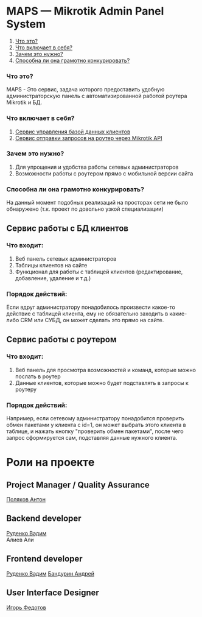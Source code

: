 # MAPS — Mikrotik Admin Panel System
1.  <a href="#что-это">Что это?</a>
2.  <a href="#что-включает-в-себя">Что включает в себя?</a>
3.  <a href="#зачем-это-нужно">Зачем это нужно?</a>
4.  <a href="#способна-ли-она-грамотно-конкурировать">Способна ли она грамотно конкурировать?</a>


<p><a name="что-это?"></a></p>

### Что это?
MAPS - Это сервис, задача которого предоставить удобную администраторскую панель с автоматизированной работой роутера Mikrotik и БД.

<p><a name="что-включает-в-себя"></a></p>

### Что включает в себя?

1.	<a href="#bdpanel">Сервис управления базой данных клиентов</a>
2.	<a href="#mkpanel">Сервис отправки запросов на роутер через Mikrotik API</a>


<p><a name="зачем-это-нужно"></a></p>

### Зачем это нужно?
1.	Для упрощения и удобства работы сетевых администраторов
2.	Возможности работы с роутером прямо с мобильной версии сайта


<p><a name="способна-ли-она-грамотно-конкурировать"></a></p>

### Способна ли она грамотно конкурировать?
На данный момент подобных реализаций на просторах сети не было обнаружено (т.к. проект по довольно узкой специализации)

<p><a name="bdpanel"></a></p>

## Сервис работы с БД клиентов

### Что входит:
1.  Веб панель сетевых администраторов
2.  Таблицы клиентов на сайте
3.  Функционал для работы с таблицей клиентов (редактирование, добавление, удаление и т.д.)

### Порядок действий:
Если вдруг администратору понадобилось произвести какое-то действие с таблицей клиента, ему не обязательно заходить в какие-либо CRM или СУБД, он может сделать это прямо на сайте.



## Сервис работы с роутером
### Что входит:
1.  Веб панель для просмотра возможностей и команд, которые можно послать в роутер
2.  Данные клиентов, которые можно будет подставлять в запросы к роутеру
### Порядок действий:
Например, если сетевому администратору понадобится проверить обмен пакетами у клиента с id=1, он может выбрать этого клиента в таблице, и нажать кнопку "проверить обмен пакетами", после чего запрос сформируется сам, подставляя данные нужного клиента.
<p><a name="mkpanel"></a></p>



# Роли на проекте

## Project Manager / Quality Assurance
<a href="https://github.com/Iveen1">Поляков Антон</a>

## Backend developer
<a href="https://github.com/iroQQuois">Руденко Вадим</a> <br />
<a>Алиев Али</a>

## Frontend developer
<a href="https://github.com/iroQQuois">Руденко Вадим</a>
<a href="https://github.com/Pusja132">Бандурин Андрей</a>

## User Interface Designer
<a href="https://github.com/defor-dev">Игорь Федотов</a>
